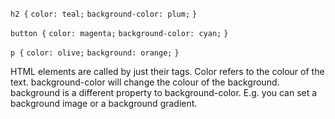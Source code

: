 
`h2 {`
`color: teal;`
`background-color: plum;`
`}`

`button {`
`color: magenta;`
`background-color: cyan;`
`}`

`p {`
`color: olive;`
`background: orange;`
`}`

HTML elements are called by just their tags. 
Color refers to the colour of the text. 
background-color will change the colour of the background.
background is a different property to background-color. E.g. you can set a background image or a background gradient.